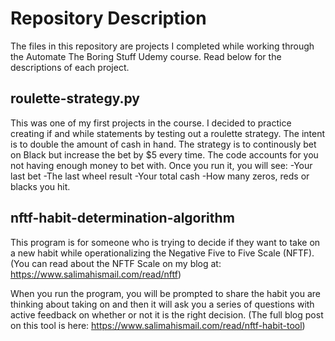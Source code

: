 # Repository Description
The files in this repository are projects I completed while working through the Automate The Boring Stuff Udemy course. Read below for the descriptions of each project. 

## roulette-strategy.py
This was one of my first projects in the course. I decided to practice creating if and while statements
by testing out a roulette strategy. 
The intent is to double the amount of cash in hand. 
The strategy is to continously bet on Black but increase the bet by $5 every time. 
The code accounts for you not having enough money to bet with. 
Once you run it, you will see:
-Your last bet
-The last wheel result
-Your total cash
-How many zeros, reds or blacks you hit. 

## nftf-habit-determination-algorithm
This program is for someone who is trying to decide if they want to take on a new habit while operationalizing the Negative Five to Five Scale (NFTF).
(You can read about the NFTF Scale on my blog at: https://www.salimahismail.com/read/nftf)

When you run the program, you will be prompted to share the habit you are thinking about taking on 
and then it will ask you a series of questions with active feedback on whether or not it is the right decision. 
(The full blog post on this tool is here: https://www.salimahismail.com/read/nftf-habit-tool)
 
